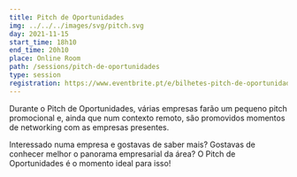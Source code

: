 ```yaml
---
title: Pitch de Oportunidades
img: ../../../images/svg/pitch.svg
day: 2021-11-15
start_time: 18h10
end_time: 20h10
place: Online Room
path: /sessions/pitch-de-oportunidades
type: session
registration: https://www.eventbrite.pt/e/bilhetes-pitch-de-oportunidades-sinf-2020-127545442853
---
```


Durante o Pitch de Oportunidades, várias empresas farão um pequeno pitch promocional e, ainda que num contexto remoto, são promovidos momentos de networking com as empresas presentes.

Interessado numa empresa e gostavas de saber mais? Gostavas de conhecer melhor o panorama empresarial da área? O Pitch de Oportunidades é o momento ideal para isso!
